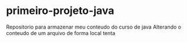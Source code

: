 # primeiro-projeto-java
Repositorio para armazenar meu conteudo do curso de java 
Alterando o conteudo de um arquivo de forma local
tenta